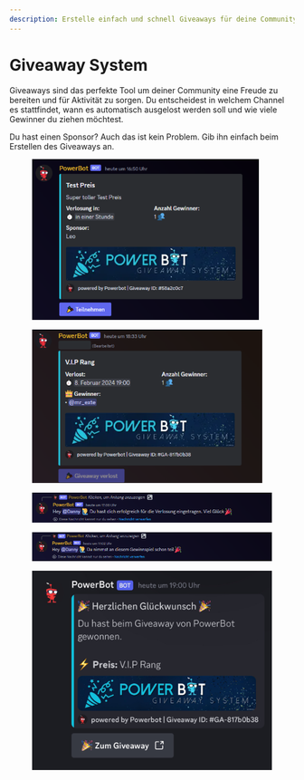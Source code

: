 ```yaml
---
description: Erstelle einfach und schnell Giveaways für deine Community.
---
```


# Giveaway System

Giveaways sind das perfekte Tool um deiner Community eine Freude zu bereiten und für Aktivität zu sorgen. Du entscheidest in welchem Channel es stattfindet, wann es automatisch ausgelost werden soll und wie viele Gewinner du ziehen möchtest.&#x20;

Du hast einen Sponsor? Auch das ist kein Problem. Gib ihn einfach beim Erstellen des Giveaways an.

<div>

<figure><img src="../.gitbook/assets/giveaway_post.png" alt="" width="401"><figcaption></figcaption></figure>

 

<figure><img src="../.gitbook/assets/giveaway_verlost.png" alt="" width="407"><figcaption></figcaption></figure>

</div>

<figure><img src="../.gitbook/assets/giveaway_teilnahme.png" alt=""><figcaption></figcaption></figure>

<figure><img src="../.gitbook/assets/giveaway_nimmtschonteil.png" alt=""><figcaption></figcaption></figure>

<div align="left">

<figure><img src="../.gitbook/assets/giveaway_gewonnen.png" alt="" width="563"><figcaption></figcaption></figure>

</div>

